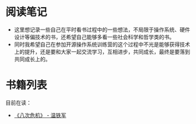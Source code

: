 # 阅读笔记
+ 这里想记录一些自己在平时看书过程中的一些想法，不局限于操作系统、硬件设计等偏技术的书，还希望自己能够多看一些社会科学和哲学类的书。
+ 同时我希望自己在参加开源操作系统训练营的这个过程中不光是能够获得技术上的提升，还是要和大家一起交流学习，互相进步，共同成长，最终是要落到共同成长上的。

# 书籍列表

目前在读：
+ [《八次危机》 - 温铁军](./Eight_Crisis.md)
